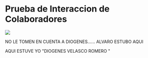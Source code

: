# Prueba de Interaccion de Colaboradores

![](https://marine.rutgers.edu/~cfree/wp-content/uploads/contents_of_github_repository-768x378.png)

NO LE TOMEN EN CUENTA A DIOGENES...... ALVARO ESTUBO AQUI

AQUI ESTUVE YO "DIOGENES VELASCO ROMERO "
